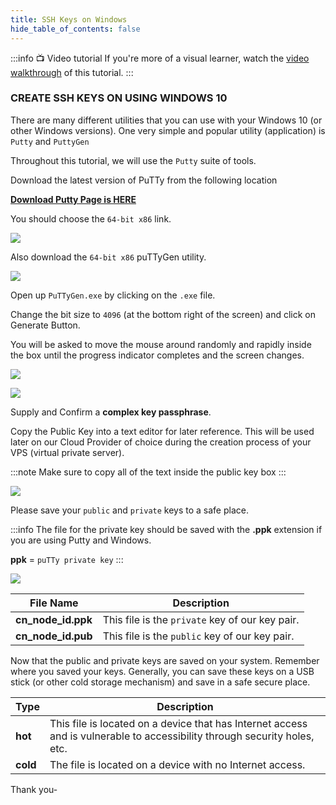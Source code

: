 ```yaml
---
title: SSH Keys on Windows
hide_table_of_contents: false
---
```


<head>
  <title>SSH Key Creation for Windows</title>
  <meta
    name="description"
    content="An understanding on how to create SSH Keys for your VPS from Windows OS"
  />
</head>

:::info 📺 Video tutorial
If you're more of a visual learner, watch the [video walkthrough](https://www.youtube.com/embed/LMxmJ7h0RQw) of this tutorial.
:::

### CREATE SSH KEYS ON USING WINDOWS 10

There are many different utilities that you can use with your Windows 10 (or other Windows versions).  One very simple and popular utility (application) is `Putty` and `PuttyGen`

Throughout this tutorial, we will use the `Putty` suite of tools.

Download the latest version of PuTTy from the following location

**[Download Putty Page is HERE](https://www.chiark.greenend.org.uk/~sgtatham/putty/latest.html)**

You should choose the `64-bit x86` link.

![](/img/validator_nodes/node-putty1.png)

Also download the `64-bit x86` puTTyGen utility.

![](/img/validator_nodes/node-putty2.png)

Open up `PuTTyGen.exe` by clicking on the `.exe` file. 

Change the bit size to `4096` (at the bottom right of the screen) and click on Generate Button. 

You will be asked to move the mouse around randomly and rapidly inside the box until the progress indicator completes and the screen changes.

![](/img/validator_nodes/node-putty3.png)

![](/img/validator_nodes/node-putty4.png)

Supply and Confirm a **complex key passphrase**. 

Copy the Public Key into a text editor for later reference.  This will be used later on our Cloud Provider of choice during the creation process of your VPS (virtual private server).

:::note
Make sure to copy all of the text inside the public key box
:::

![](/img/validator_nodes/node-putty5.png)

Please save your `public` and `private` keys to a safe place. 

:::info
The file for the private key should be saved with the **.ppk** extension if you are using Putty and Windows.

**ppk** = `puTTy private key`
:::

![](/img/validator_nodes/node-putty6.png)

| File Name | Description |
| --- | --- |
| **cn_node_id.ppk** | This file is the `private` key of our key pair. |
**cn_node_id.pub** | This file is the `public` key of our key pair. |

Now that the public and private keys are saved on your system.  Remember where you saved your keys.  Generally, you can save these keys on a USB stick (or other cold storage mechanism) and save in a safe secure place.

| Type | Description |
| --- | --- |
| **hot** | This file is located on a device that has Internet access and is vulnerable to accessibility through security holes, etc. |
**cold** | The file is located on a device with no Internet access. |

Thank you-